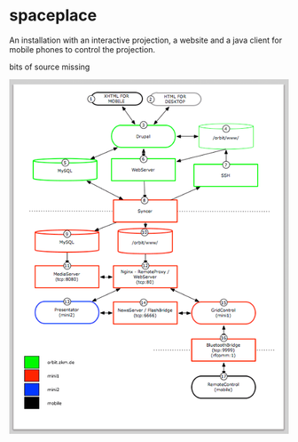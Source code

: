 spaceplace
==========

An installation with an interactive projection, a website and a java client for mobile phones to control the projection. 

bits of source missing

![puicture of architecture](architecture.png "Arrchitecture")
